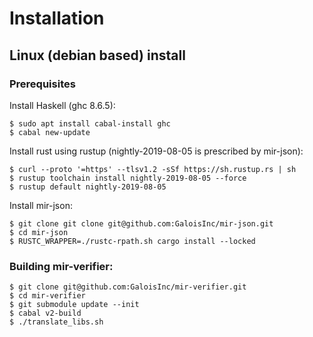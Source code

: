 # Installation

## Linux (debian based) install

### Prerequisites

Install Haskell (ghc 8.6.5):

```
$ sudo apt install cabal-install ghc
$ cabal new-update
```

Install rust using rustup (nightly-2019-08-05 is prescribed by mir-json):

```
$ curl --proto '=https' --tlsv1.2 -sSf https://sh.rustup.rs | sh
$ rustup toolchain install nightly-2019-08-05 --force
$ rustup default nightly-2019-08-05
```

Install mir-json:

```
$ git clone git clone git@github.com:GaloisInc/mir-json.git
$ cd mir-json
$ RUSTC_WRAPPER=./rustc-rpath.sh cargo install --locked
```

### Building mir-verifier:

```
$ git clone git@github.com:GaloisInc/mir-verifier.git
$ cd mir-verifier
$ git submodule update --init
$ cabal v2-build
$ ./translate_libs.sh
```
